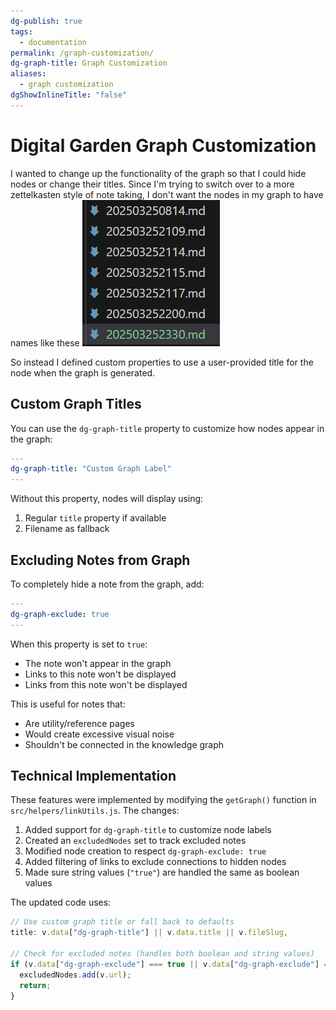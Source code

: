 ```yaml
---
dg-publish: true
tags:
  - documentation
permalink: /graph-customization/
dg-graph-title: Graph Customization
aliases:
  - graph customization
dgShowInlineTitle: "false"
---
```


# Digital Garden Graph Customization

I wanted to change up the functionality of the graph so that I could hide nodes or change their titles. Since I'm trying to switch over to a more zettelkasten style of note taking, I don't want the nodes in my graph to have names like these
![Screenshot 2025-03-25 233759.png](/src/site/img/Screenshot%202025-03-25%20233759.png)

So instead I defined custom properties to use a user-provided title for the node when the graph is generated.
## Custom Graph Titles

You can use the `dg-graph-title` property to customize how nodes appear in the graph:

```yaml
---
dg-graph-title: "Custom Graph Label"
---
```

Without this property, nodes will display using:
1. Regular `title` property if available
2. Filename as fallback

## Excluding Notes from Graph

To completely hide a note from the graph, add:

```yaml
---
dg-graph-exclude: true
---
```

When this property is set to `true`:
- The note won't appear in the graph
- Links to this note won't be displayed
- Links from this note won't be displayed

This is useful for notes that:
- Are utility/reference pages
- Would create excessive visual noise
- Shouldn't be connected in the knowledge graph

## Technical Implementation

These features were implemented by modifying the `getGraph()` function in `src/helpers/linkUtils.js`. The changes:

1. Added support for `dg-graph-title` to customize node labels
2. Created an `excludedNodes` set to track excluded notes
3. Modified node creation to respect `dg-graph-exclude: true`
4. Added filtering of links to exclude connections to hidden nodes
5. Made sure string values (`"true"`) are handled the same as boolean values

The updated code uses:
```javascript
// Use custom graph title or fall back to defaults
title: v.data["dg-graph-title"] || v.data.title || v.fileSlug,

// Check for excluded notes (handles both boolean and string values)
if (v.data["dg-graph-exclude"] === true || v.data["dg-graph-exclude"] === "true") {
  excludedNodes.add(v.url);
  return;
}
```